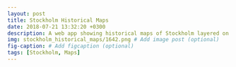 ```yaml
---
layout: post
title: Stockholm Historical Maps
date: 2018-07-21 13:32:20 +0300
description: A web app showing historical maps of Stockholm layered on top of a modern one
img: stockholm_historical_maps/1642.png # Add image post (optional)
fig-caption: # Add figcaption (optional)
tags: [Stockholm, Maps]
---
```

